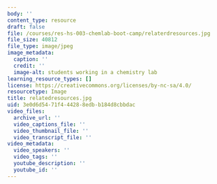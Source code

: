```yaml
---
body: ''
content_type: resource
draft: false
file: /courses/res-hs-003-chemlab-boot-camp/relaterdresources.jpg
file_size: 40812
file_type: image/jpeg
image_metadata:
  caption: ''
  credit: ''
  image-alt: students working in a chemistry lab
learning_resource_types: []
license: https://creativecommons.org/licenses/by-nc-sa/4.0/
resourcetype: Image
title: relatedresources.jpg
uid: 3e0d6d54-71f4-4428-8edb-b184d8cbbdac
video_files:
  archive_url: ''
  video_captions_file: ''
  video_thumbnail_file: ''
  video_transcript_file: ''
video_metadata:
  video_speakers: ''
  video_tags: ''
  youtube_description: ''
  youtube_id: ''
---
```

